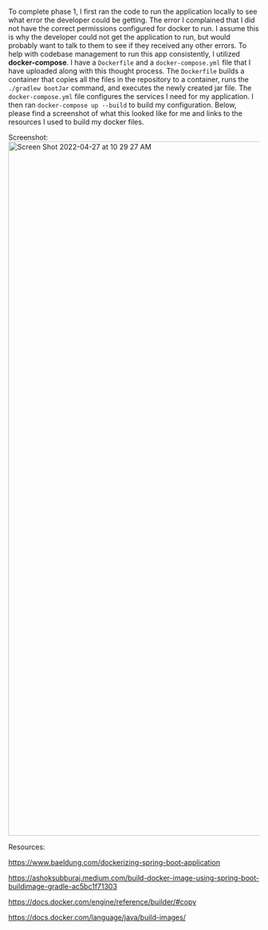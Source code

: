 To complete phase 1, I first ran the code to run the application locally to see what error the 
developer could be getting. The error I complained that I did not have the correct permissions configured 
for docker to run. I assume this is why the developer could not get the application to run, but 
would probably want to talk to them to see if they received any other errors.
To help with codebase management to run this app consistently, I utilized **docker-compose**. I have a `Dockerfile`
and a `docker-compose.yml` file that I have uploaded along with this thought process. The `Dockerfile` builds
a container that copies all the files in the repository to a container, runs the `./gradlew bootJar`
command, and executes the newly created jar file. The `docker-compose.yml` file configures the services I need 
for my application. I then ran `docker-compose up --build` to build my configuration. Below, please find a 
screenshot of what this looked like for me and links to the resources I used to build my docker files.

Screenshot: <img width="1390" alt="Screen Shot 2022-04-27 at 10 29 27 AM" src="https://user-images.githubusercontent.com/55933082/165560787-9fdf3f5e-737b-456c-940d-5bda2457c940.png">


Resources:

https://www.baeldung.com/dockerizing-spring-boot-application

https://ashoksubburaj.medium.com/build-docker-image-using-spring-boot-buildimage-gradle-ac5bc1f71303

https://docs.docker.com/engine/reference/builder/#copy

https://docs.docker.com/language/java/build-images/
